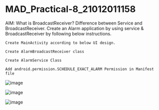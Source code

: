 # MAD_Practical-8_21012011158

AIM: What is BroadcastReceiver? Difference between Service and BroadcastReceiver. Create an Alarm application by using service & BroadcastReceiver by following below instructions.

    Create MainActivity according to below UI design.

    Create AlarmBroadcastReceiver class

    Create AlarmService Class

    Add android.permission.SCHEDULE_EXACT_ALARM Permission in Manifest file

![image](https://github.com/vikaslohar21/MAD_Practical-8_21012011158/assets/98016883/6a8e07cf-acf7-46f8-9b6f-1dfe3cd236e9)

![image](https://github.com/vikaslohar21/MAD_Practical-8_21012011158/assets/98016883/157b6864-600c-4959-93cd-c11f576b3ed5)

![image](https://github.com/vikaslohar21/MAD_Practical-8_21012011158/assets/98016883/b1c581c6-7650-4381-a59a-8fed2030ad5d)

